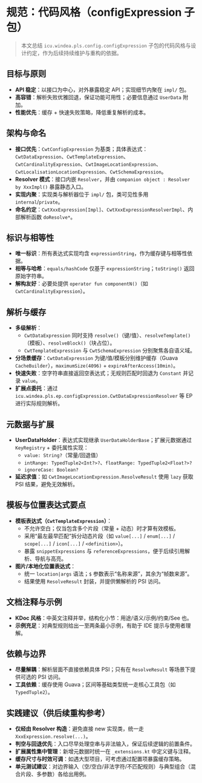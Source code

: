 # 规范：代码风格（configExpression 子包）

> 本文总结 `icu.windea.pls.config.configExpression` 子包的代码风格与设计约定，作为后续持续维护与重构的依据。

## 目标与原则

- **API 稳定**：以接口为中心，对外暴露稳定 API；实现细节内聚在 `impl/` 包。
- **高容错**：解析失败优雅回退，保证功能可用性；必要信息通过 `UserData` 附加。
- **性能优先**：缓存 + 快速失败策略，降低重复解析的成本。

## 架构与命名

- **接口优先**：`CwtConfigExpression` 为基类；具体表达式：`CwtDataExpression`、`CwtTemplateExpression`、`CwtCardinalityExpression`、`CwtImageLocationExpression`、`CwtLocalisationLocationExpression`、`CwtSchemaExpression`。
- **Resolver 模式**：接口内嵌 `Resolver`，并由 `companion object : Resolver by XxxImpl()` 暴露静态入口。
- **实现内聚**：实现类与解析器位于 `impl/` 包，类可见性多用 `internal`/`private`。
- **命名约定**：`CwtXxxExpression[Impl]`、`CwtXxxExpressionResolverImpl`、内部解析函数 `doResolve*`。

## 标识与相等性

- **唯一标识**：所有表达式实现均含 `expressionString`，作为缓存键与相等性依据。
- **相等与哈希**：`equals/hashCode` 仅基于 `expressionString`；`toString()` 返回原始字符串。
- **解构友好**：必要处提供 `operator fun componentN()`（如 `CwtCardinalityExpression`）。

## 解析与缓存

- **多级解析**：
  - `CwtDataExpression` 同时支持 `resolve()`（键/值）、`resolveTemplate()`（模板）、`resolveBlock()`（块占位）。
  - `CwtTemplateExpression` 与 `CwtSchemaExpression` 分别聚焦各自语义域。
- **分场景缓存**：`CwtDataExpression` 为键/值/模板分别维护缓存（Guava `CacheBuilder`），`maximumSize(4096)` + `expireAfterAccess(10min)`。
- **快速失败**：空字符串直接返回空表达式；无规则匹配时回退为 `Constant` 并记录 `value`。
- **扩展点委托**：通过 `icu.windea.pls.ep.configExpression.CwtDataExpressionResolver` 等 EP 进行实际规则解析。

## 元数据与扩展

- **UserDataHolder**：表达式实现继承 `UserDataHolderBase`；扩展元数据通过 `KeyRegistry` + 委托属性实现：
  - `value: String?`（常量/回退值）
  - `intRange: TypedTuple2<Int?>?`、`floatRange: TypedTuple2<Float?>?`
  - `ignoreCase: Boolean?`
- **延迟求值**：如 `CwtImageLocationExpression.ResolveResult` 使用 `lazy` 获取 PSI 结果，避免无效解析。

## 模板与位置表达式要点

- **模板表达式（`CwtTemplateExpression`）**：
  - 不允许空白；仅当包含多个片段（常量 + 动态）时才算有效模板。
  - 采用“最左最早匹配”拆分动态片段（如 `value[...]` / `enum[...]` / `scope[...]` / `icon[...]` / `<definition>`）。
  - 暴露 `snippetExpressions` 与 `referenceExpressions`，便于后续引用解析、导航与高亮。
- **图片/本地化位置表达式**：
  - 统一 `location|args` 语法；`$` 参数表示“名称来源”，其余为“帧数来源”。
  - 结果使用 `ResolveResult` 封装，并提供懒解析的 PSI 访问。

## 文档注释与示例

- **KDoc 风格**：中英文注释并举，结构化小节：用途/语义/示例/约束/See 也。
- **示例充足**：对典型规则给出一至两条最小示例，有助于 IDE 提示与使用者理解。

## 依赖与边界

- **尽量解耦**：解析层面不直接依赖具体 PSI；只有在 `ResolveResult` 等场景下提供可选的 PSI 访问。
- **工具依赖**：缓存使用 Guava；区间等基础类型统一走核心工具包（如 `TypedTuple2`）。

## 实践建议（供后续重构参考）

- **仅经由 Resolver 构造**：避免直接 new 实现类，统一走 `XxxExpression.resolve(...)`。
- **判空与回退优先**：入口尽早处理空串与非法输入，保证后续逻辑的前置条件。
- **扩展属性集中管理**：新增元数据时统一在 `_extensions.kt` 中定义键与注释。
- **缓存尺寸与时效可调**：如遇大型项目，可考虑通过配置项暴露缓存策略。
- **单元测试建议**：对边界输入（空/空白/非法字符/不匹配规则）与典型组合（混合片段、多参数）各给出用例。
